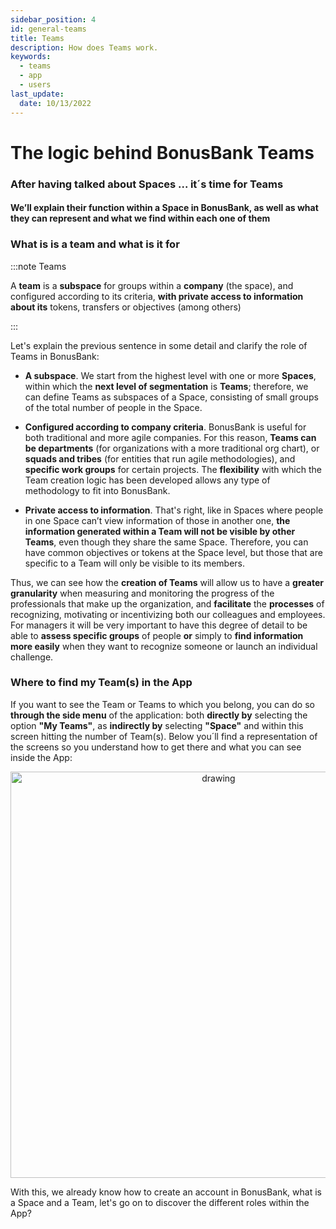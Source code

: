 ```yaml
---
sidebar_position: 4
id: general-teams
title: Teams
description: How does Teams work.
keywords:
  - teams
  - app
  - users
last_update:
  date: 10/13/2022
---
```


# The logic behind BonusBank Teams

<p align="center"><h3> After having talked about Spaces ... it´s time for Teams</h3></p>

<p align="center"><h4>We’ll explain their function within a Space in BonusBank, as well as what they can represent and what we find within each one of them </h4></p>

### What is is a team and what is it for

:::note Teams

A **team** is a **subspace** for groups within a **company** (the space), and configured according to its criteria, **with private access to information about its** tokens, transfers or objectives (among others)

:::

Let's explain the previous sentence in some detail and clarify the role of Teams in BonusBank:

- **A subspace**. We start from the highest level with one or more **Spaces**, within which the **next level of segmentation** is **Teams**; therefore, we can define Teams as subspaces of a Space, consisting of small groups of the total number of people in the Space.

- **Configured according to company criteria**. BonusBank is useful for both traditional and more agile companies. For this reason, **Teams can be departments** (for organizations with a more traditional org chart), or **squads and tribes** (for entities that run agile methodologies), and **specific work groups** for certain projects. The **flexibility** with which the Team creation logic has been developed allows any type of methodology to fit into BonusBank.

- **Private access to information**. That's right, like in Spaces where people in one Space can’t view information of those in another one, **the information generated within a Team will not be visible by other Teams**, even though they share the same Space. Therefore, you can have common objectives or tokens at the Space level, but those that are specific to a Team will only be visible to its members.

Thus, we can see how the **creation of Teams** will allow us to have a **greater granularity** when measuring and monitoring the progress of the professionals that make up the organization, and **facilitate** the **processes** of recognizing, motivating or incentivizing both our colleagues and employees. For managers it will be very important to have this degree of detail to be able to **assess specific groups** of people **or** simply to **find information more easily** when they want to recognize someone or launch an individual challenge.

### Where to find my Team(s) in the App

If you want to see the Team or Teams to which you belong, you can do so **through the side menu** of the application: both **directly by** selecting the option **"My Teams"**, as **indirectly by** selecting **"Space"** and within this screen hitting the number of Team(s). Below you´ll find a representation of the screens so you understand how to get there and what you can see inside the App:

<p align="center"><img src={require('./img/bbteamsedit.png').default} alt="drawing" width="650"/></p>

With this, we already know how to create an account in BonusBank, what is a Space and a Team, let's go on to discover the different roles within the App?
